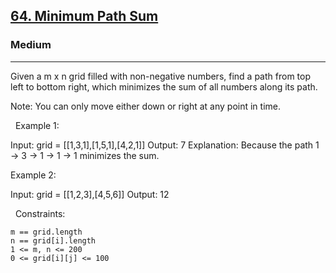 <h2><a href="https://leetcode.com/problems/minimum-path-sum/">64. Minimum Path Sum</a></h2><h3>Medium</h3><hr>Given a m x n grid filled with non-negative numbers, find a path from top left to bottom right, which minimizes the sum of all numbers along its path.

Note: You can only move either down or right at any point in time.

 
Example 1:

Input: grid = [[1,3,1],[1,5,1],[4,2,1]]
Output: 7
Explanation: Because the path 1 → 3 → 1 → 1 → 1 minimizes the sum.


Example 2:

Input: grid = [[1,2,3],[4,5,6]]
Output: 12


 
Constraints:


	m == grid.length
	n == grid[i].length
	1 <= m, n <= 200
	0 <= grid[i][j] <= 100

